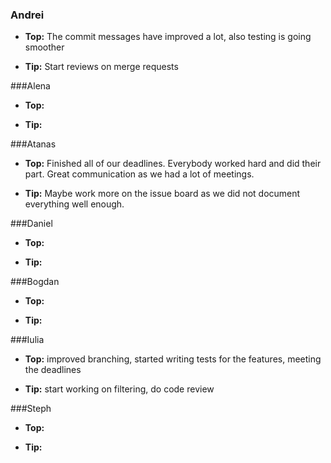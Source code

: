 ### Andrei
- **Top:** The commit messages have improved a lot, also testing is going smoother

- **Tip:** Start reviews on merge requests

###Alena 
- **Top:** 

- **Tip:** 

###Atanas
- **Top:** Finished all of our deadlines. Everybody worked hard and did their part. Great communication as we had a lot of meetings.

- **Tip:** Maybe work more on the issue board as we did not document everything well enough. 

###Daniel
- **Top:** 

- **Tip:**

###Bogdan
- **Top:**

- **Tip:** 

###Iulia
- **Top:** improved branching, started writing tests for the features, meeting the deadlines

- **Tip:** start working on filtering, do code review

###Steph
- **Top:**

- **Tip:**